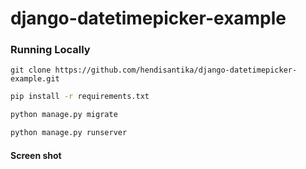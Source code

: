 # django-datetimepicker-example

### Running Locally

```
git clone https://github.com/hendisantika/django-datetimepicker-example.git
```
```bash
pip install -r requirements.txt
```
```bash
python manage.py migrate
```
```bash
python manage.py runserver
```

#### Screen shot